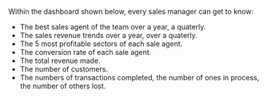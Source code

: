 
Within the dashboard shown below, every sales manager can get to know:
* The best sales agent of the team over a year, a quaterly.
* The sales revenue trends over a year, over a quaterly.
* The 5 most profitable sectors of each sale agent.
* The conversion rate of each sale agent.
* The total revenue made.
* The number of customers.
* The numbers of transactions completed, the number of ones in process, the number of others lost.
